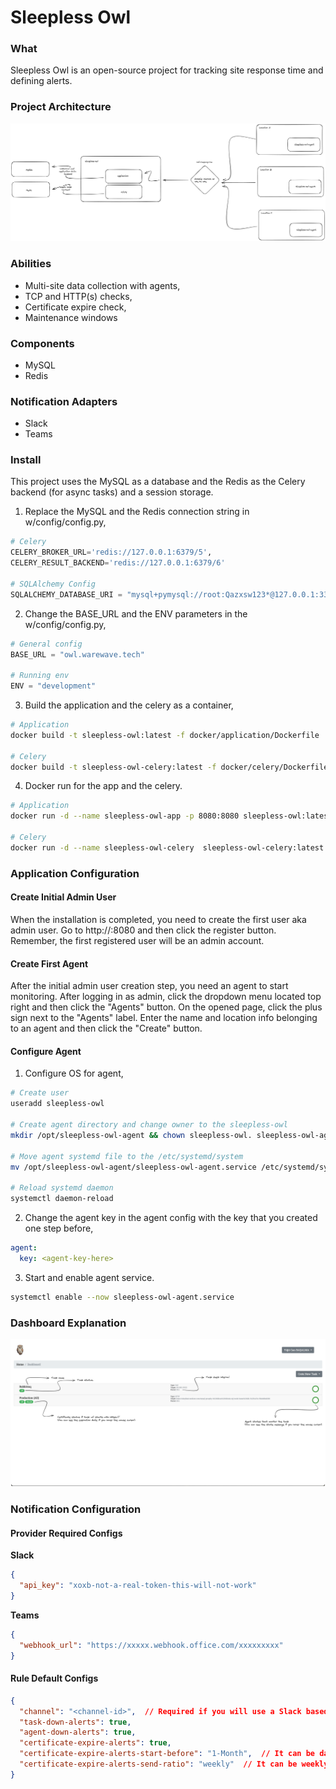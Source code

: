 # Sleepless Owl
### What
Sleepless Owl is an open-source project for tracking site response time and defining alerts.

### Project Architecture
![Project Architecture](docs/images/sleepless-owl-architecture.png)

### Abilities
* Multi-site data collection with agents,
* TCP and HTTP(s) checks,
* Certificate expire check,
* Maintenance windows

### Components
* MySQL
* Redis

### Notification Adapters
* Slack
* Teams

### Install
This project uses the MySQL as a database and the Redis as the Celery backend (for async tasks) and a session storage.

1. Replace the MySQL and the Redis connection string in w/config/config.py,
```python 
# Celery
CELERY_BROKER_URL='redis://127.0.0.1:6379/5',
CELERY_RESULT_BACKEND='redis://127.0.0.1:6379/6'

# SQLAlchemy Config
SQLALCHEMY_DATABASE_URI = "mysql+pymysql://root:Qazxsw123*@127.0.0.1:3306/sleepless_owl"
```
2. Change the BASE_URL and the ENV parameters in the w/config/config.py,
```python
# General config
BASE_URL = "owl.warewave.tech"

# Running env
ENV = "development"
```
3. Build the application and the celery as a container,
```bash
# Application
docker build -t sleepless-owl:latest -f docker/application/Dockerfile .

# Celery
docker build -t sleepless-owl-celery:latest -f docker/celery/Dockerfile .
```
4. Docker run for the app and the celery.
```bash
# Application
docker run -d --name sleepless-owl-app -p 8080:8080 sleepless-owl:latest

# Celery
docker run -d --name sleepless-owl-celery  sleepless-owl-celery:latest
```

### Application Configuration
#### Create Initial Admin User
When the installation is completed, you need to create the first user aka admin user. Go to http://<ip-address>:8080 and then click the register button. Remember, the first registered user will be an admin account.

#### Create First Agent
After the initial admin user creation step, you need an agent to start monitoring. After logging in as admin, click the dropdown menu located top right and then click the "Agents" button. On the opened page, click the plus sign next to the "Agents" label. Enter the name and location info belonging to an agent and then click the "Create" button.

#### Configure Agent
1. Configure OS for agent,
```bash
# Create user
useradd sleepless-owl

# Create agent directory and change owner to the sleepless-owl
mkdir /opt/sleepless-owl-agent && chown sleepless-owl. sleepless-owl-agent

# Move agent systemd file to the /etc/systemd/system
mv /opt/sleepless-owl-agent/sleepless-owl-agent.service /etc/systemd/system

# Reload systemd daemon
systemctl daemon-reload
```
2. Change the agent key in the agent config with the key that you created one step before,
```yaml
agent:
  key: <agent-key-here>
```
3. Start and enable agent service.
```bash
systemctl enable --now sleepless-owl-agent.service
```

### Dashboard Explanation
![Dashboard Explanation](docs/images/dashboard-explanation.png)

### Notification Configuration
#### Provider Required Configs
__Slack__
````json
{
  "api_key": "xoxb-not-a-real-token-this-will-not-work"
}
````
__Teams__
````json
{
  "webhook_url": "https://xxxxx.webhook.office.com/xxxxxxxxx"
}
````

#### Rule Default Configs
```json
{
  "channel": "<channel-id>",  // Required if you will use a Slack based rule
  "task-down-alerts": true, 
  "agent-down-alerts": true, 
  "certificate-expire-alerts": true, 
  "certificate-expire-alerts-start-before": "1-Month",  // It can be days or month
  "certificate-expire-alerts-send-ratio": "weekly"  // It can be weekly or daily
}
```
